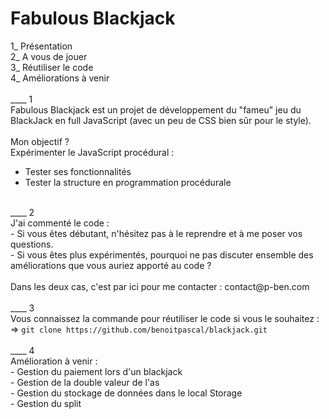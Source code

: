 # Fabulous Blackjack

1_ Présentation<br>
2_ A vous de jouer<br>
3_ Réutiliser le code<br>
4_ Améliorations à venir<br>
<br>
____ 1<br>
Fabulous Blackjack est un projet de développement du "fameu" jeu du BlackJack en full JavaScript (avec un peu de CSS bien sûr pour le style).<br>
<br>
Mon objectif ? <br>
Expérimenter le JavaScript procédural :<br>
- Tester ses fonctionnalités<br>
- Tester la structure en programmation procédurale<br>
<br>
____ 2<br>
J'ai commenté le code :<br>
- Si vous êtes débutant, n'hésitez pas à le reprendre et à me poser vos questions.<br>
- Si vous êtes plus expérimentés, pourquoi ne pas discuter ensemble des améliorations que vous auriez apporté au code ?<br>
<br>
Dans les deux cas, c'est par ici pour me contacter : contact@p-ben.com<br>
<br>
____ 3<br>
Vous connaissez la commande pour réutiliser le code si vous le souhaitez :<br>
=> <code>git clone https://github.com/benoitpascal/blackjack.git</code><br>
<br>
____ 4<br>
Amélioration à venir :<br>
- Gestion du paiement lors d'un blackjack<br>
- Gestion de la double valeur de l'as<br>
- Gestion du stockage de données dans le local Storage<br>
- Gestion du split<br>
